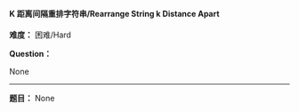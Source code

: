#### K 距离间隔重排字符串/Rearrange String k Distance Apart
**难度：** 困难/Hard

**Question：** 

None

------

**题目：** 
None
